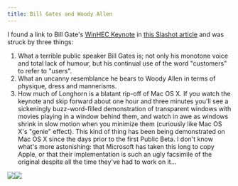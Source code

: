 ```yaml
---
title: Bill Gates and Woody Allen
---
```


I found a link to Bill Gate's [WinHEC Keynote](http://www.microsoft.com/events/executives/billgates.mspx) in [this Slashot article](http://slashdot.org/articles/05/04/27/0422250.shtml) and was struck by three things:

1.  What a terrible public speaker Bill Gates is; not only his monotone voice and total lack of humour, but his continual use of the word "customers" to refer to "users".
2.  What an uncanny resemblance he bears to Woody Allen in terms of physique, dress and mannerisms.
3.  How much of Longhorn is a blatant rip-off of Mac OS X. If you watch the keynote and skip forward about one hour and three minutes you'll see a sickeningly buzz-word-filled demonstration of transparent windows with movies playing in a window behind them, and watch in awe as windows shrink in slow motion when you minimize them (curiously like Mac OS X's "genie" effect). This kind of thing has been being demonstrated on Mac OS X since the days prior to the first Public Beta. I don't know what's more astonishing: that Microsoft has taken this long to copy Apple, or that their implementation is such an ugly facsimile of the original despite all the time they've had to work on it...

[![](/system/images/legacy/woody-1-tm.jpg)](http://www.wincent.com/a/about/wincent/weblog/woody-1.gif)[![](/system/images/legacy/BillGatesIsWoodyAllen-1-tm.jpg)](http://www.wincent.com/a/about/wincent/weblog/BillGatesIsWoodyAllen-1.jpg)
